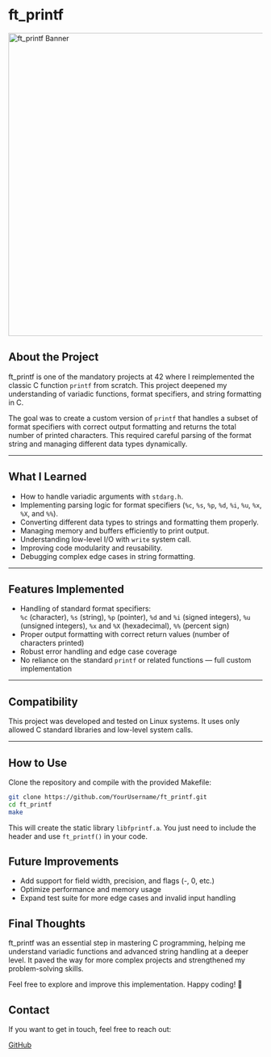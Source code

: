 # ft_printf

<img src="https://i0.wp.com/www.agilenative.com/wp-content/uploads/2017/01/001-Agile-Hello-World.png?fit=1745%2C1080&ssl=1" width="600" alt="ft_printf Banner" />

## About the Project

ft_printf is one of the mandatory projects at 42 where I reimplemented the classic C function `printf` from scratch. This project deepened my understanding of variadic functions, format specifiers, and string formatting in C.

The goal was to create a custom version of `printf` that handles a subset of format specifiers with correct output formatting and returns the total number of printed characters. This required careful parsing of the format string and managing different data types dynamically.

---

## What I Learned

- How to handle variadic arguments with `stdarg.h`.
- Implementing parsing logic for format specifiers (`%c`, `%s`, `%p`, `%d`, `%i`, `%u`, `%x`, `%X`, and `%%`).
- Converting different data types to strings and formatting them properly.
- Managing memory and buffers efficiently to print output.
- Understanding low-level I/O with `write` system call.
- Improving code modularity and reusability.
- Debugging complex edge cases in string formatting.

---

## Features Implemented

- Handling of standard format specifiers:  
  `%c` (character), `%s` (string), `%p` (pointer), `%d` and `%i` (signed integers), `%u` (unsigned integers), `%x` and `%X` (hexadecimal), `%%` (percent sign)
- Proper output formatting with correct return values (number of characters printed)
- Robust error handling and edge case coverage
- No reliance on the standard `printf` or related functions — full custom implementation

---

## Compatibility

This project was developed and tested on Linux systems. It uses only allowed C standard libraries and low-level system calls.

---

## How to Use

Clone the repository and compile with the provided Makefile:

```bash
git clone https://github.com/YourUsername/ft_printf.git
cd ft_printf
make
```
This will create the static library `libfprintf.a`. You just need to include the header and use `ft_printf()` in your code.
## Future Improvements

- Add support for field width, precision, and flags (-, 0, etc.)
- Optimize performance and memory usage
- Expand test suite for more edge cases and invalid input handling

## Final Thoughts

ft_printf was an essential step in mastering C programming, helping me understand variadic functions and advanced string handling at a deeper level. It paved the way for more complex projects and strengthened my problem-solving skills.

Feel free to explore and improve this implementation. Happy coding! 🎉

## Contact
If you want to get in touch, feel free to reach out:

[GitHub](https://github.com/PedroLouzada)
